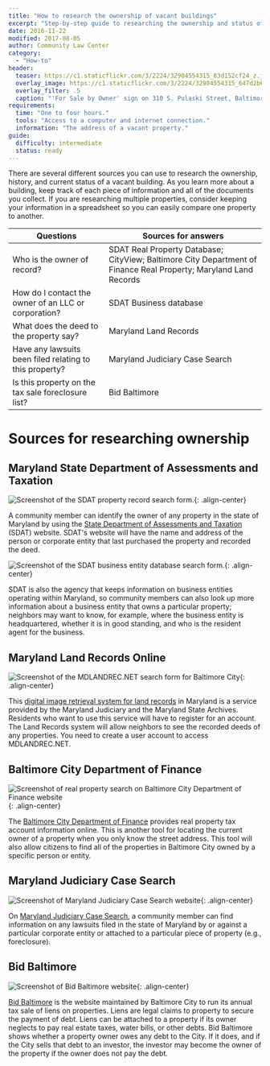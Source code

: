 ```yaml
---
title: "How to research the ownership of vacant buildings"
excerpt: "Step-by-step guide to researching the ownership and status of vacant buildings and other properties."
date: 2016-11-22
modified: 2017-08-05
author: Community Law Center
category:
  - "How-to"
header:
  teaser: https://c1.staticflickr.com/3/2224/32904554315_83d152cf24_z.jpg
  overlay_image: https://c1.staticflickr.com/3/2224/32904554315_647d2b624a_h.jpg
  overlay_filter: .5
  caption: "'For Sale by Owner' sign on 310 S. Pulaski Street, Baltimore, MD 21223. Photograph by Eli Pousson, 2017 February 14. [Baltimore Heritage](https://www.flickr.com/photos/baltimoreheritage/32904554315/) ([CC 0](https://creativecommons.org/licenses/publicdomain/))."
requirements:
  time: "One to four hours."
  tools: "Access to a computer and internet connection."
  information: "The address of a vacant property."
guide:
  difficulty: intermediate
  status: ready
---
```


There are several different sources you can use to research the ownership, history, and current status of a vacant building. As you learn more about a building, keep track of each piece of information and all of the documents you collect. If you are researching multiple properties, consider keeping your information in a spreadsheet so you can easily compare one property to another.

| Questions                                | Sources for answers                      |
| ---------------------------------------- | ---------------------------------------- |
| Who is the owner of record?              | SDAT Real Property Database; CityView; Baltimore City Department of Finance Real Property; Maryland Land Records |
| How do I contact the owner of an LLC or corporation? | SDAT Business database                   |
| What does the deed to the property say?  | Maryland Land Records                    |
| Have any lawsuits been filed relating to this property? | Maryland Judiciary Case Search           |
| Is this property on the tax sale foreclosure list? | Bid Baltimore                            |

# Sources for researching ownership

## Maryland State Department of Assessments and Taxation

![Screenshot of the SDAT property record search form.](https://baltimoreheritage.github.io/vacant-buildings-101/assets/images/2017-08-05-realproperty.png){: .align-center}

A community member can identify the owner of any property in the state of Maryland by using the [State Department of Assessments and Taxation](http://www.dat.state.md.us/) (SDAT) website. SDAT's website will have the name and address of the person or corporate entity that last purchased the property and recorded the deed.

![Screenshot of the SDAT business entity database search form.](https://baltimoreheritage.github.io/vacant-buildings-101/assets/images/2017-08-05-business-entity.png){: .align-center}

SDAT is also the agency that keeps information on business entities operating within Maryland, so community members can also look up more information about a business entity that owns a particular property; neighbors may want to know, for example, where the business entity is headquartered, whether it is in good standing, and who is the resident agent for the business.

## Maryland Land Records Online

![Screenshot of the MDLANDREC.NET search form for Baltimore City](https://baltimoreheritage.github.io/vacant-buildings-101/assets/images/2017-08-05-mdlandrec.png){: .align-center}

This [digital image retrieval system for land records](https://mdlandrec.net/main/) in Maryland is a service provided by the Maryland Judiciary and the Maryland State Archives. Residents who want to use this service will have to register for an account. The Land Records system will allow neighbors to see the recorded deeds of any properties. You need to create a user account to access MDLANDREC.NET.

## Baltimore City Department of Finance

![Screenshot of real property search on Baltimore City Department of Finance website](https://baltimoreheritage.github.io/vacant-buildings-101/assets/images/2017-08-05-realproperty.png){: .align-center}

The [Baltimore City Department of Finance](http://cityservices.baltimorecity.gov/realproperty) provides real property tax account information online. This is another tool for locating the current owner of a property when you only know the street address. This tool will also allow citizens to find all of the properties in Baltimore City owned by a specific person or entity.

## Maryland Judiciary Case Search

![Screenshot of Maryland Judiciary Case Search website](https://baltimoreheritage.github.io/vacant-buildings-101/assets/images/2017-08-05-casesearch.png){: .align-center}

On [Maryland Judiciary Case Search](http://casesearch.courts.state.md.us/casesearch/), a community member can find information on any lawsuits filed in the state of Maryland by or against a particular corporate entity or attached to a particular piece of property (e.g., foreclosure).

## Bid Baltimore

![Screenshot of Bid Baltimore website](https://baltimoreheritage.github.io/vacant-buildings-101/assets/images/2017-08-05-bidbaltimore.png){: .align-center}

[Bid Baltimore](https://www.bidbaltimore.com/) is the website maintained by Baltimore City to run its annual tax sale of liens on properties. Liens are legal claims to property to secure the payment of debt. Liens can be attached to a property if its owner neglects to pay real estate taxes, water bills, or other debts. Bid Baltimore shows whether a property owner owes any debt to the City. If it does, and if the City sells that debt to an investor, the investor may become the owner of the property if the owner does not pay the debt.